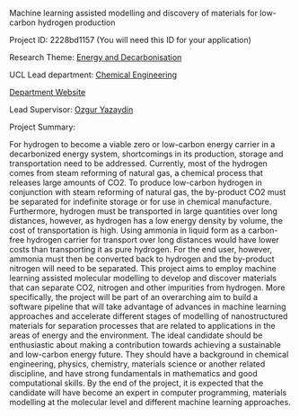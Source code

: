 Machine learning assisted modelling and discovery of materials for low-carbon hydrogen production

Project ID: 2228bd1157
(You will need this ID for your application)

Research Theme: [Energy and Decarbonisation](../themes/energy-and-decarbonisation.md)

UCL Lead department: [Chemical Engineering](../departments/chemical-engineering.md)

[Department Website](https://www.ucl.ac.uk/chemical-engineering)

Lead Supervisor: [Ozgur Yazaydin](https://iris.ucl.ac.uk/iris/browse/profile?upi=AOYAZ19)

Project Summary:

For hydrogen to become a viable zero or low-carbon energy carrier in a decarbonized energy system, shortcomings in its production, storage and transportation need to be addressed. Currently, most of the hydrogen comes from steam reforming of natural gas, a chemical process that releases large amounts of CO2. To produce low-carbon hydrogen in conjunction with steam reforming of natural gas, the by-product CO2 must be separated for indefinite storage or for use in chemical manufacture. Furthermore, hydrogen must be transported in large quantities over long distances, however, as hydrogen has a low energy density by volume, the cost of transportation is high. Using ammonia in liquid form as a carbon-free hydrogen carrier for transport over long distances would have lower costs than transporting it as pure hydrogen. For the end user, however, ammonia must then be converted back to hydrogen and the by-product nitrogen will need to be separated.
 This project aims to employ machine learning assisted molecular modelling to develop and discover materials that can separate CO2, nitrogen and other impurities from hydrogen. More specifically, the project will be part of an overarching aim to build a software pipeline that will take advantage of advances in machine learning approaches and accelerate different stages of modelling of nanostructured materials for separation processes that are related to applications in the areas of energy and the environment. 
 The ideal candidate should be enthusiastic about making a contribution towards achieving a sustainable and low-carbon energy future. They should have a background in chemical engineering, physics, chemistry, materials science or another related discipline, and have strong fundamentals in mathematics and good computational skills. By the end of the project, it is expected that the candidate will have become an expert in computer programming, materials modelling at the molecular level and different machine learning approaches.